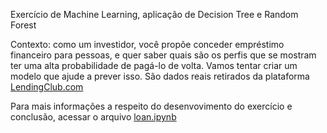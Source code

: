 Exercício de Machine Learning, aplicação de Decision Tree e Random Forest

Contexto: como um investidor, você propõe conceder empréstimo financeiro para pessoas, e quer saber quais são os perfis que se mostram ter uma alta probabilidade de pagá-lo de volta. Vamos tentar criar um modelo que ajude a prever isso. São dados reais retirados da plataforma [LendingClub.com](https://www.lendingclub.com)

Para mais informações a respeito do desenvovimento do exercício e conclusão, acessar o arquivo <a href="https://github.com/edgartamasiro/ml_loan_analysis" target="_blank" rel="noopener noreferrer">loan.ipynb</a>
